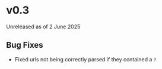 # v0.3
Unreleased as of 2 June 2025

## Bug Fixes
- Fixed urls not being correctly parsed if they contained a `?`

